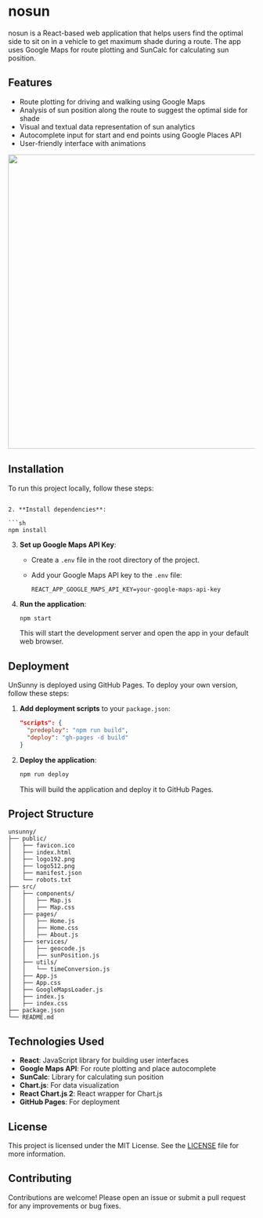 
# nosun


nosun is a React-based web application that helps users find the optimal side to sit on in a vehicle to get maximum shade during a route. The app uses Google Maps for route plotting and SunCalc for calculating sun position.

## Features

- Route plotting for driving and walking using Google Maps
- Analysis of sun position along the route to suggest the optimal side for shade
- Visual and textual data representation of sun analytics
- Autocomplete input for start and end points using Google Places API
- User-friendly interface with animations



<p align="center">
<img src="gh_assets/2.png" width="600">
</p>
<!-- <p align="center">
<img src="gh_assets/3.png" width="600">
</p>
<p align="center">
<img src="gh_assets/4.png" width="600">
</p>
<p align="center">
<img src="gh_assets/5.png" width="600">
</p>
<p align="center">
<img src="gh_assets/6.png" width="600">
</p>
<p align="center">
<img src="gh_assets/7.png" width="600">
</p> -->


## Installation

To run this project locally, follow these steps:


   ```

2. **Install dependencies**:

   ```sh
   npm install
   ```

3. **Set up Google Maps API Key**:

   - Create a `.env` file in the root directory of the project.
   - Add your Google Maps API key to the `.env` file:

     ```
     REACT_APP_GOOGLE_MAPS_API_KEY=your-google-maps-api-key
     ```

4. **Run the application**:

   ```sh
   npm start
   ```

   This will start the development server and open the app in your default web browser.

## Deployment

UnSunny is deployed using GitHub Pages. To deploy your own version, follow these steps:

1. **Add deployment scripts** to your `package.json`:

   ```json
   "scripts": {
     "predeploy": "npm run build",
     "deploy": "gh-pages -d build"
   }
   ```

2. **Deploy the application**:

   ```sh
   npm run deploy
   ```

   This will build the application and deploy it to GitHub Pages.

## Project Structure

```plaintext
unsunny/
├── public/
│   ├── favicon.ico
│   ├── index.html
│   ├── logo192.png
│   ├── logo512.png
│   ├── manifest.json
│   └── robots.txt
├── src/
│   ├── components/
│   │   ├── Map.js
│   │   ├── Map.css
│   ├── pages/
│   │   ├── Home.js
│   │   ├── Home.css
│   │   ├── About.js
│   ├── services/
│   │   ├── geocode.js
│   │   ├── sunPosition.js
│   ├── utils/
│   │   └── timeConversion.js
│   ├── App.js
│   ├── App.css
│   ├── GoogleMapsLoader.js
│   ├── index.js
│   ├── index.css
├── package.json
└── README.md
```

## Technologies Used

- **React**: JavaScript library for building user interfaces
- **Google Maps API**: For route plotting and place autocomplete
- **SunCalc**: Library for calculating sun position
- **Chart.js**: For data visualization
- **React Chart.js 2**: React wrapper for Chart.js
- **GitHub Pages**: For deployment

## License

This project is licensed under the MIT License. See the [LICENSE](LICENSE) file for more information.

## Contributing

Contributions are welcome! Please open an issue or submit a pull request for any improvements or bug fixes.


